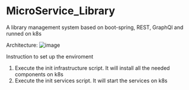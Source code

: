 # MicroService_Library
A library management system based on boot-spring, REST, GraphQl and runned on k8s

Architecture:
![image](https://user-images.githubusercontent.com/78237734/146746287-fcaf26cd-1752-44d3-bf77-2bb9845aaafe.png)


Instruction to set up the enviroment 

1) Execute the init infrastructure script. It will install all the needed components on k8s
2) Execute the init services script. It will start the services on k8s



